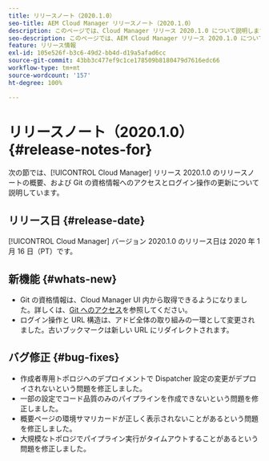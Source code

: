 ```yaml
---
title: リリースノート（2020.1.0）
seo-title: AEM Cloud Manager リリースノート（2020.1.0）
description: このページでは、Cloud Manager リリース 2020.1.0 について説明します。
seo-description: このページでは、AEM Cloud Manager リリース 2020.1.0 について説明します。
feature: リリース情報
exl-id: 105e526f-b3c6-49d2-bb4d-d19a5afad6cc
source-git-commit: 43bb3c477ef9c1ce178509b8180479d7616edc66
workflow-type: tm+mt
source-wordcount: '157'
ht-degree: 100%

---
```


# リリースノート（2020.1.0） {#release-notes-for}

次の節では、[!UICONTROL Cloud Manager] リリース 2020.1.0 のリリースノートの概要、および Git の資格情報へのアクセスとログイン操作の更新について説明しています。

## リリース日 {#release-date}

[!UICONTROL Cloud Manager] バージョン 2020.1.0 のリリース日は 2020 年 1 月 16 日（PT）です。

## 新機能 {#whats-new}

* Git の資格情報は、Cloud Manager UI 内から取得できるようになりました。詳しくは、[Git へのアクセス](/help/using/accessing-git.md)を参照してください。
* ログイン操作と URL 構造は、アドビ全体の取り組みの一環として変更されました。古いブックマークは新しい URL にリダイレクトされます。


## バグ修正 {#bug-fixes}

* 作成者専用トポロジへのデプロイメントで Dispatcher 設定の変更がデプロイされないという問題を修正しました。
* 一部の設定でコード品質のみのパイプラインを作成できないという問題を修正しました。
* 概要ページの環境サマリカードが正しく表示されないことがあるという問題を修正しました。
* 大規模なトポロジでパイプライン実行がタイムアウトすることがあるという問題を修正しました。
